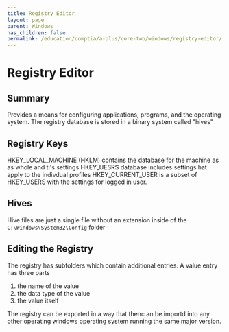 ```yaml
---
title: Registry Editor
layout: page
parent: Windows
has_children: false
permalink: /education/comptia/a-plus/core-two/windows/registry-editor/
---
```



# Registry Editor

## Summary

Provides a means for configuring applications, programs, and the operating system. The registry database is stored in a binary system called "hives"

## Registry Keys

HKEY_LOCAL_MACHINE (HKLM) contains the database for the machine as as whole and ti's settings
HKEY_UESRS database includes settings hat apply to the indivdual profiles
HKEY_CURRENT_USER is a subset of HKEY_USERS with the settings for logged in user.

## Hives

Hive files are just a single file without an extension inside of the `C:\Windows\System32\Config` folder

## Editing the Registry

The registry has subfolders which contain additional entries. A value entry has three parts
  1. the name of the value
  2. the data type of the value
  3. the value itself

The registry can be exported in a way that thenc an be importd into any other operating windows operating system running the same major version.

